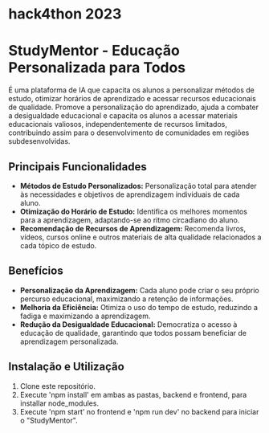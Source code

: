 # hack4thon 2023
# StudyMentor - Educação Personalizada para Todos

É uma plataforma de IA que capacita os alunos a personalizar métodos de estudo, otimizar horários de aprendizado e acessar recursos educacionais de qualidade. Promove a personalização do aprendizado, ajuda a combater a desigualdade educacional e capacita os alunos a acessar materiais educacionais valiosos, independentemente de recursos limitados, contribuindo assim para o desenvolvimento de comunidades em regiões subdesenvolvidas.
## Principais Funcionalidades

- **Métodos de Estudo Personalizados:** Personalização total para atender às necessidades e objetivos de aprendizagem individuais de cada aluno.
- **Otimização do Horário de Estudo:** Identifica os melhores momentos para a aprendizagem, adaptando-se ao ritmo circadiano do aluno.
- **Recomendação de Recursos de Aprendizagem:** Recomenda livros, vídeos, cursos online e outros materiais de alta qualidade relacionados a cada tópico de estudo.

## Benefícios

- **Personalização da Aprendizagem:** Cada aluno pode criar o seu próprio percurso educacional, maximizando a retenção de informações.
- **Melhoria da Eficiência:** Otimiza o uso do tempo de estudo, reduzindo a fadiga e maximizando a aprendizagem.
- **Redução da Desigualdade Educacional:** Democratiza o acesso à educação de qualidade, garantindo que todos possam beneficiar de aprendizagem personalizada.

## Instalação e Utilização

1. Clone este repositório.
2. Execute 'npm install' em ambas as pastas, backend e frontend, para installar node_modules.
3. Execute 'npm start' no frontend e 'npm run dev' no backend para iniciar o "StudyMentor".
